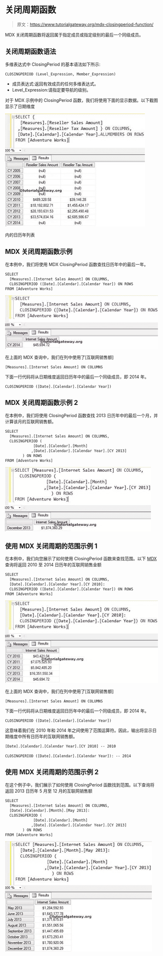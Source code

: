 # 关闭周期函数

> 原文：<https://www.tutorialgateway.org/mdx-closingperiod-function/>

MDX 关闭周期函数将返回属于指定成员或指定级别的最后一个同级成员。

## 关闭周期函数语法

多维表达式中 ClosingPeriod 的基本语法如下所示:

```
CLOSINGPERIOD (Level_Expression, Member_Expression)
```

*   成员表达式:返回有效成员的任何多维表达式。
*   Level_Expression:请指定要导航的级别。

对于 MDX 示例中的 ClosingPeriod 函数，我们将使用下面的显示数据。以下截图显示了日期维度

![MDX CLOSINGPERIOD FUNCTION](img/424dd1abf56a523998b5be3003916379.png)

内的日历年列表

## MDX 关闭周期函数示例

在本例中，我们将使用 MDX ClosingPeriod 函数查找日历年中的最后一年。

```
SELECT 
  [Measures].[Internet Sales Amount] ON COLUMNS,
  CLOSINGPERIOD ([Date].[Calendar].[Calendar Year]) ON ROWS
FROM [Adventure Works]
```

![MDX CLOSINGPERIOD FUNCTION 1](img/8a318362e93a04a786c887bfb08239e4.png)

在上面的 MDX 查询中，我们在列中使用了[互联网销售额]

```
[Measures].[Internet Sales Amount] ON COLUMNS
```

下面一行代码将从日期维度返回日历年中的最后一个同级成员，即 2014 年。

```
CLOSINGPERIOD ([Date].[Calendar].[Calendar Year])
```

## MDX 关闭周期函数示例 2

在本例中，我们将使用 ClosingPeriod 函数查找 2013 日历年中的最后一个月，并计算该月的互联网销售额。

```
SELECT 
  [Measures].[Internet Sales Amount] ON COLUMNS,
  CLOSINGPERIOD (
             [Date].[Calendar].[Month] 
            ,[Date].[Calendar].[Calendar Year].[CY 2013]
		) ON ROWS
FROM [Adventure Works]

```

![MDX CLOSINGPERIOD FUNCTION 2](img/b706665b90e64c7b030d497e98f6154f.png)

## 使用 MDX 关闭周期的范围示例 1

在本例中，我们向您展示了如何使用 ClosingPeriod 函数来查找范围。以下 [MDX](https://www.tutorialgateway.org/mdx/) 查询将返回 2010 至 2014 日历年的互联网销售金额

```
SELECT 
  [Measures].[Internet Sales Amount] ON COLUMNS,
  [Date].[Calendar].[Calendar Year].[CY 2010]:
  CLOSINGPERIOD ([Date].[Calendar].[Calendar Year]) ON ROWS
FROM [Adventure Works]
```

![MDX CLOSINGPERIOD FUNCTION 3](img/1c1f406313b2a5a69b8325bf2d2588e0.png)

在上面的 MDX 查询中，我们在列中使用了[互联网销售额]

```
[Measures].[Internet Sales Amount] ON COLUMNS
```

下面一行代码将从日期维度返回日历年中的最后一个同级成员，即 2014 年。

```
CLOSINGPERIOD ([Date].[Calendar].[Calendar Year])
```

这意味着我们在 2010 年和 2014 年之间使用了范围运算符。因此，输出将显示日期维度中所有日历年的互联网销售额。

```
[Date].[Calendar].[Calendar Year].[CY 2010] -- 2010

CLOSINGPERIOD ([Date].[Calendar].[Calendar Year]): -- 2014
```

## 使用 MDX 关闭周期的范围示例 2

在这个例子中，我们展示了如何使用 ClosingPeriod 函数找到范围。以下查询将返回 2013 日历年 5 月至 12 月的互联网销售额

```
SELECT 
  [Measures].[Internet Sales Amount] ON COLUMNS,
  [Date].[Calendar].[Month].[May 2013]: 
  CLOSINGPERIOD (
             [Date].[Calendar].[Month] 
            ,[Date].[Calendar].[Calendar Year].[CY 2013]
		) ON ROWS
FROM [Adventure Works]
```

![MDX CLOSINGPERIOD FUNCTION 4](img/e3d67ce56d4f9a45dd500ec475804cd7.png)
